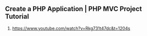 ## Create a PHP Application | PHP MVC Project Tutorial

1. <https://www.youtube.com/watch?v=Rkg731t47dc&t=1204s>
